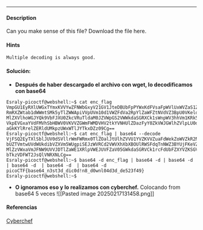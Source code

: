 
---
#### Description
Can you make sense of this file? Download the file here.

#### Hints 
```
Multiple decoding is always good.
```

#### Solución:
- **Después de haber descargado el archivo con wget, lo decodificamos con base64**
```
Esraly-picoctf@webshell:~$ cat enc_flag
VmpGU1EyRXlUWGxTYmxKVVYwZFNWbGxyV21GV1JteDBUbFpPYWxKdFVsaFpWVlUxWVZaS1ZWWnVh
RmRXZWtab1dWWmtSMk5yTlZWWApiVVpUVm10d1VWZFdVa2RpYlZaWFZtNVdVZ3BpU0VKeldWUkNk
MlZXVlhoWGJYQk9VbFJXU0ZkcVRuTldaM0JZVWpGS2VWWkdaSGRXCk1sWnpWV3hhVm1KRk5XOVVW
VkpEVGxaYVdFMVhSbHBWV0VKVVZGWmFWMDVHV2tkYVNHUlZDazFyY0ZkVWJGWlhZVlpLU0dWRlZs
aGkKYlRrelZERldUMkpzUWxWTlJYTkxDZz09Cg==
Esraly-picoctf@webshell:~$ cat enc_flag | base64 --decode
VjFSQ2EyTXlSblJUV0dSVllrWmFWRmx0TlZOalJtUlhZVVU1YVZKVVZuaFdWekZoWVZkR2NrNVVX
bUZTVmtwUVdWUkdibVZXVm5WUgpiSEJzWVRCd2VWVXhXbXBOUlRWSFdqTnNWZ3BYUjFKeVZGZHdW
MlZzVWxaVmJFNW9UVVJDTlZaWE1XRlpVWEJUVFZaV05GWkdaSGRVCk1rcFdUbFZXYVZKSGVFVlhi
bTkzVDFWT2JsQlVNRXNLCg==
Esraly-picoctf@webshell:~$ base64 -d enc_flag | base64 -d | base64 -d  | base64 -d  | base64 -d  | base64 -d  
picoCTF{base64_n3st3d_dic0d!n8_d0wnl04d3d_de523f49}
Esraly-picoctf@webshell:~$ 
```

- **O ignoramos eso y lo realizamos con cyberchef.**
Colocando from base64 5 veces
![[Pasted image 20250217131458.png]]
#### Referencias
[Cyberchef](https://gchq.github.io/CyberChef/#recipe=From_Base64('A-Za-z0-9%2B/%3D',true,false)From_Base64('A-Za-z0-9%2B/%3D',true,false)From_Base64('A-Za-z0-9%2B/%3D',true,false)From_Base64('A-Za-z0-9%2B/%3D',true,false)From_Base64('A-Za-z0-9%2B/%3D',true,false)From_Base64('A-Za-z0-9%2B/%3D',true,false)&input=Vm1wR1UxRXlSWGxVV0d4VFlteEtWVll3WkZOV2JHeHlWMjFHVjFKdGVEQlViRnBQWVd4S2RGVnNhRnBXVmxVeFdWWmFTMVpXV25WaA0KUm1SWFpXdGFiMWRXV210U01rNXlUbFpXV0FwaVZWcFVWbTEwZDFWV1pGZFZhMlJwWWxaYVdGWnROVmRWWjNCcFUwVktlbGRXVWtOaw0KTWxaWFZsaG9XR0pZUWs5VmJGSlhVMFprY1ZSdVRsZGFNMEpaVldwR1MyVldXa2RhU0dSWENrMXNXbnBXVjNoaFZtMUtSazVYT1ZWVw0KVmtwRVZHeGFZVmRGTVZoU2JIQldWMFZLVlZaR1dtRldNRFZIVjJ0a1lWTkhVbFpEYXpGeVkwWmtWV0pHV2xoWlZscExVMGRXUmxacw0KYUdrS1lsUnJlbFpFUmxkVU1rcHpVV3hXVGxKWVRreERaejA5Q2c9PQ&ieol=CRLF&oeol=CRLF)